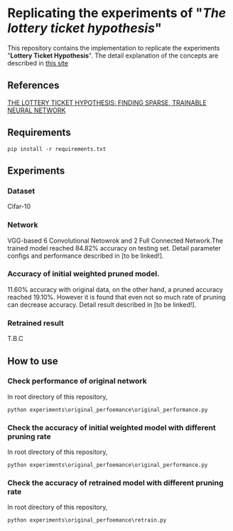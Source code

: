 # Replicating the experiments of "_The lottery ticket hypothesis_"

This repository contains the implementation to replicate the experiments "__Lottery Ticket Hypothesis__". The detail explanation of the concepts are described in [this site](https://qiita.com/YusukeKanai/private/9b7f6ba7472f782a5b3b) 

## References
[THE LOTTERY TICKET HYPOTHESIS: FINDING SPARSE, TRAINABLE NEURAL NETWORK](https://openreview.net/pdf?id=rJl-b3RcF7)

## Requirements

```
pip install -r requirements.txt
```

## Experiments

### Dataset

Cifar-10

### Network

VGG-based 6 Convolutional Netowrok and 2 Full Connected Network.The trained model reached 84.82% accuracy on testing set.
Detail parameter configs and performance described in \[to be linked!\].

### Accuracy of initial weighted pruned model.

11.60% accuracy with original data, on the other hand, a pruned accuracy reached 19.10%.
However it is found that even not so much rate of pruning can decrease accuracy.
Detail result described in \[to be linked!\].

### Retrained result

T.B.C

## How to use

### Check performance of original network

In root directory of this repository,
```
python experiments\original_perfoemance\original_performance.py
```
### Check the accuracy of initial weighted model with different pruning rate

In root directory of this repository,
```
python experiments\original_perfoemance\original_performance.py
```
### Check the accuracy of retrained model with different pruning rate

In root directory of this repository,
```
python experiments\original_perfoemance\retrain.py
```

